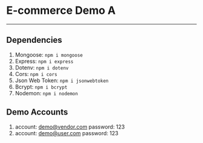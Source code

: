 # E-commerce Demo A

---

## Dependencies

1. Mongoose: `npm i mongoose`
2. Express: `npm i express`
3. Dotenv: `npm i dotenv`
4. Cors: `npm i cors`
5. Json Web Token: `npm i jsonwebtoken`
6. Bcrypt: `npm i bcrypt`
7. Nodemon: `npm i nodemon`

## Demo Accounts

1. account: demo@vendor.com password: 123
2. account: demo@user.com password: 123
